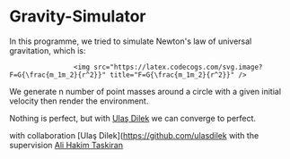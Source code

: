 # Gravity-Simulator

In this programme, we tried to simulate Newton's law of universal gravitation, which is:

                    <img src="https://latex.codecogs.com/svg.image?F=G{\frac{m_1m_2}{r^2}}" title="F=G{\frac{m_1m_2}{r^2}}" />

We generate n number of point masses around a circle with a given initial velocity then render the environment.

Nothing is perfect, but with [Ulaş Dilek](https://github.com/ulasdilek) we can converge to perfect. 


with collaboration [Ulaş Dilek](https://github.com/ulasdilek
with the supervision [Ali Hakim Taskiran](https://github.com/alihakimtaskiran)
